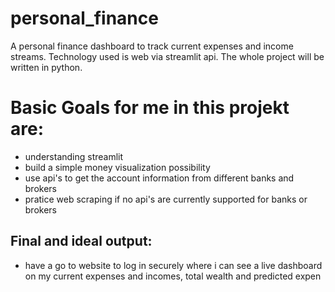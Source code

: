 # personal_finance
A personal finance dashboard to track current expenses and income streams.
Technology used is web via streamlit api. 
The whole project will be written in python. 

# Basic Goals for me in this projekt are:
* understanding streamlit
* build a simple money visualization possibility
* use api's to get the account information from different banks and brokers
* pratice web scraping if no api's are currently supported for banks or brokers

## Final and ideal output: 
* have a go to website to log in securely where i can see a live dashboard on my current expenses and incomes, total wealth and predicted expen
